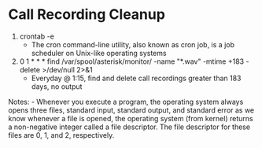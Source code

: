 # Call Recording Cleanup

1. crontab -e
    - The cron command-line utility, also known as cron job, is a job scheduler on Unix-like operating systems
3. 0 1 * * * find /var/spool/asterisk/monitor/ -name "*.wav" -mtime +183 -delete >/dev/null 2>&1
    - Everyday @ 1:15, find and delete call recordings greater than 183 days, no output


Notes:
    - Whenever you execute a program, the operating system always opens three files, standard input, standard output, and standard error as we know whenever a file is opened, the operating system (from kernel) returns a non-negative integer called a file descriptor. The file descriptor for these files are 0, 1, and 2, respectively.

